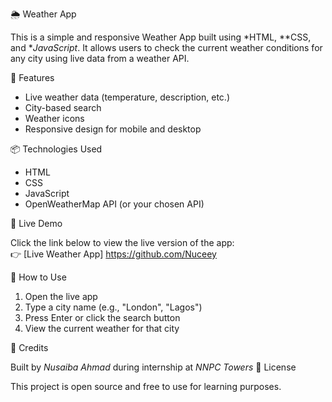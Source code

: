  🌦 Weather App

This is a simple and responsive Weather App built using *HTML, **CSS, and **JavaScript*. It allows users to check the current weather conditions for any city using live data from a weather API.

 🔧 Features

- Live weather data (temperature, description, etc.)
- City-based search
- Weather icons
- Responsive design for mobile and desktop

📦 Technologies Used

- HTML
- CSS
- JavaScript
- OpenWeatherMap API (or your chosen API)

 🚀 Live Demo

Click the link below to view the live version of the app:  
👉 [Live Weather App] https://github.com/Nuceey


 📝 How to Use

1. Open the live app
2. Type a city name (e.g., "London", "Lagos")
3. Press Enter or click the search button
4. View the current weather for that city

🤝 Credits

Built by *Nusaiba Ahmad* during internship at *NNPC Towers*
 📄 License

This project is open source and free to use for learning purposes.
